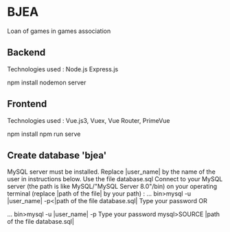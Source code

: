 # BJEA
Loan of games in games association

## Backend
Technologies used :
Node.js
Express.js

npm install
nodemon server


## Frontend
Technologies used :
Vue.js3, Vuex, Vue Router, PrimeVue

npm install
npm run serve


## Create database 'bjea'
MySQL server must be installed.
Replace |user_name| by the name of the user in instructions below.
Use the file database.sql
Connect to your MySQL server (the path is like MySQL/"MySQL Server 8.0"/bin) on your operating terminal (replace |path of the file| by your path) :
... bin>mysql -u |user_name| -p<|path of the file database.sql|
Type your password
OR

... bin>mysql -u |user_name| -p
Type your password
mysql>SOURCE |path of the file database.sql|
